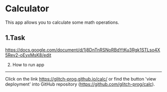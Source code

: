Calculator
==========
This app allows you to calculate some math operations.

1.Task
------
https://docs.google.com/document/d/1j8DnTnRSNoRBdYtKu3Rgk1STLso4X5Rev2-oEyxMsK8/edit

2. How to run app
-----------------
Click on the link https://glitch-prog.github.io/calc/ or find the button 'view deployment' into GitHub repository (https://github.com/glitch-prog/calc).

